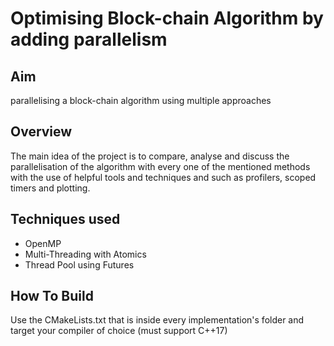 # Optimising Block-chain Algorithm by adding parallelism

## Aim
parallelising a block-chain algorithm using multiple approaches

## Overview
The main idea of the project is to compare, analyse and discuss the parallelisation 
of the algorithm with every one of the mentioned methods with the use of helpful tools 
and techniques and such as profilers, scoped timers and plotting.

## Techniques used
- OpenMP
- Multi-Threading with Atomics
- Thread Pool using Futures

## How To Build
Use the CMakeLists.txt that is inside every implementation's folder and target your compiler of choice (must support C++17)
